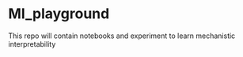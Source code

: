 # MI_playground
This repo will contain notebooks and experiment to learn mechanistic interpretability
